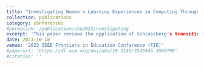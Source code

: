 ```yaml
---
title: "Investigating Women's Learning Experiences in Computing Through the Lens of Schlossberg's Transition Theory"
collection: publications
category: conferences
#permalink: /publication/zhu2023investigating
excerpt: 'This paper reviews the application of Schlossberg's transition theory in understanding the learning experiences of women without computing backgrounds navigating in computing.'
date: 2023-10-18
venue: '2023 IEEE Frontiers in Education Conference (FIE)'
#paperurl: 'https://dl.acm.org/doi/abs/10.1145/3545945.3569798'
#citation: ''
---
```



